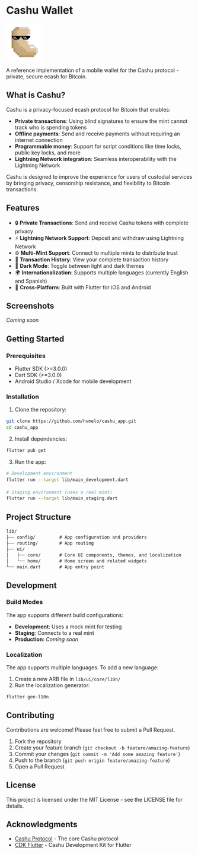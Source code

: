 # Cashu Wallet

<img src="assets/images/cashu_logo.png" alt="Cashu Logo" width="100"/>

A reference implementation of a mobile wallet for the Cashu protocol - private, secure ecash for Bitcoin.

## What is Cashu?

Cashu is a privacy-focused ecash protocol for Bitcoin that enables:

- **Private transactions**: Using blind signatures to ensure the mint cannot track who is spending tokens
- **Offline payments**: Send and receive payments without requiring an internet connection
- **Programmable money**: Support for script conditions like time locks, public key locks, and more
- **Lightning Network integration**: Seamless interoperability with the Lightning Network

Cashu is designed to improve the experience for users of custodial services by bringing privacy, censorship resistance, and flexibility to Bitcoin transactions.

## Features

- 🔒 **Private Transactions**: Send and receive Cashu tokens with complete privacy
- ⚡ **Lightning Network Support**: Deposit and withdraw using Lightning Network
- 🌐 **Multi-Mint Support**: Connect to multiple mints to distribute trust
- 🔄 **Transaction History**: View your complete transaction history
- 🌙 **Dark Mode**: Toggle between light and dark themes
- 🌍 **Internationalization**: Supports multiple languages (currently English and Spanish)
- 📱 **Cross-Platform**: Built with Flutter for iOS and Android

## Screenshots

_Coming soon_

## Getting Started

### Prerequisites

- Flutter SDK (>=3.0.0)
- Dart SDK (>=3.0.0)
- Android Studio / Xcode for mobile development

### Installation

1. Clone the repository:

```bash
git clone https://github.com/hvmelo/cashu_app.git
cd cashu_app
```

2. Install dependencies:

```bash
flutter pub get
```

3. Run the app:

```bash
# Development environment
flutter run --target lib/main_development.dart

# Staging environment (uses a real mint)
flutter run --target lib/main_staging.dart
```

## Project Structure

```
lib/
├── config/         # App configuration and providers
├── routing/        # App routing
├── ui/
│   ├── core/       # Core UI components, themes, and localization
│   └── home/       # Home screen and related widgets
└── main.dart       # App entry point
```

## Development

### Build Modes

The app supports different build configurations:

- **Development**: Uses a mock mint for testing
- **Staging**: Connects to a real mint
- **Production**: _Coming soon_

### Localization

The app supports multiple languages. To add a new language:

1. Create a new ARB file in `lib/ui/core/l10n/`
2. Run the localization generator:

```bash
flutter gen-l10n
```

## Contributing

Contributions are welcome! Please feel free to submit a Pull Request.

1. Fork the repository
2. Create your feature branch (`git checkout -b feature/amazing-feature`)
3. Commit your changes (`git commit -m 'Add some amazing feature'`)
4. Push to the branch (`git push origin feature/amazing-feature`)
5. Open a Pull Request

## License

This project is licensed under the MIT License - see the LICENSE file for details.

## Acknowledgments

- [Cashu Protocol](https://github.com/cashubtc/cashu) - The core Cashu protocol
- [CDK Flutter](https://github.com/davidcaseria/cdk_flutter) - Cashu Development Kit for Flutter
